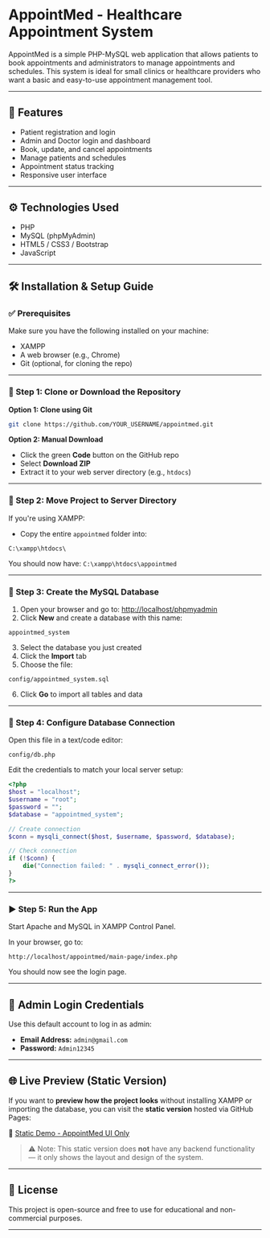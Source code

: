 # AppointMed - Healthcare Appointment System

AppointMed is a simple PHP-MySQL web application that allows patients to book appointments and administrators to manage appointments and schedules. This system is ideal for small clinics or healthcare providers who want a basic and easy-to-use appointment management tool.

---

## 📌 Features

- Patient registration and login
- Admin and Doctor login and dashboard
- Book, update, and cancel appointments
- Manage patients and schedules
- Appointment status tracking
- Responsive user interface

---

## ⚙️ Technologies Used

- PHP
- MySQL (phpMyAdmin)
- HTML5 / CSS3 / Bootstrap
- JavaScript

---

## 🛠️ Installation & Setup Guide

### ✅ Prerequisites

Make sure you have the following installed on your machine:

- XAMPP
- A web browser (e.g., Chrome)
- Git (optional, for cloning the repo)

---

### 🔽 Step 1: Clone or Download the Repository

**Option 1: Clone using Git**

```bash
git clone https://github.com/YOUR_USERNAME/appointmed.git
````

**Option 2: Manual Download**

* Click the green **Code** button on the GitHub repo
* Select **Download ZIP**
* Extract it to your web server directory (e.g., `htdocs`)

---

### 📁 Step 2: Move Project to Server Directory

If you're using XAMPP:

* Copy the entire `appointmed` folder into:

```
C:\xampp\htdocs\
```

You should now have:
`C:\xampp\htdocs\appointmed`

---

### 🧠 Step 3: Create the MySQL Database

1. Open your browser and go to: [http://localhost/phpmyadmin](http://localhost/phpmyadmin)
2. Click **New** and create a database with this name:

```
appointmed_system
```

3. Select the database you just created
4. Click the **Import** tab
5. Choose the file:

```
config/appointmed_system.sql
```

6. Click **Go** to import all tables and data

---

### 🔧 Step 4: Configure Database Connection

Open this file in a text/code editor:

```
config/db.php
```

Edit the credentials to match your local server setup:

```php
<?php
$host = "localhost";
$username = "root";
$password = "";
$database = "appointmed_system";

// Create connection
$conn = mysqli_connect($host, $username, $password, $database);

// Check connection
if (!$conn) {
    die("Connection failed: " . mysqli_connect_error());
}
?>
```

---

### ▶️ Step 5: Run the App

Start Apache and MySQL in XAMPP Control Panel.

In your browser, go to:

```
http://localhost/appointmed/main-page/index.php
```

You should now see the login page.

---

## 👤 Admin Login Credentials

Use this default account to log in as admin:

* **Email Address:** `admin@gmail.com`
* **Password:** `Admin12345`

---

## 🌐 Live Preview (Static Version)

If you want to **preview how the project looks** without installing XAMPP or importing the database, you can visit the **static version** hosted via GitHub Pages:

🔗 [Static Demo - AppointMed UI Only](https://shielaonsana.github.io/appointmed_static/)

> ⚠️ Note: This static version does **not** have any backend functionality — it only shows the layout and design of the system.

---

## 📜 License

This project is open-source and free to use for educational and non-commercial purposes.

---
